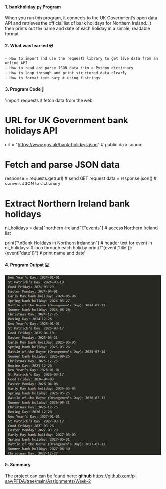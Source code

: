 #### 1. bankholiday.py Program

When you run this program, it connects to the UK Government’s open data API and retrieves the official list of bank holidays for Northern Ireland.
It then prints out the name and date of each holiday in a simple, readable format.


#### 2. What was learned :cd:
    - How to import and use the requests library to get live data from an online API
    - How to read and parse JSON data into a Python dictionary
    - How to loop through and print structured data clearly
    - How to format text output using f-strings


#### 3. Program Code :floppy_disk:

'import requests                                     # fetch data from the web

# URL for UK Government bank holidays API
url = "https://www.gov.uk/bank-holidays.json"       # public data source

# Fetch and parse JSON data
response = requests.get(url)                        # send GET request
data = response.json()                              # convert JSON to dictionary

# Extract Northern Ireland bank holidays
ni_holidays = data["northern-ireland"]["events"]    # access Northern Ireland list

print("\nBank Holidays in Northern Ireland:\n")     # header text
for event in ni_holidays:                           # loop through each holiday
    print(f"{event['title']}: {event['date']}")     # print name and date'


#### 4. Program Output :computer:

![Image showing the output of the program](/Assignments/Week-2/bank_holidays.jpg)


#### 5. Summary

The project can can be found here: **github** <https://github.com/p-sav/PFDA/tree/main/Assignments/Week-2>


